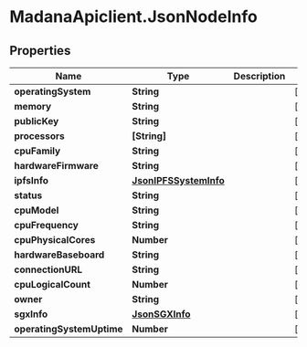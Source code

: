 # MadanaApiclient.JsonNodeInfo

## Properties

Name | Type | Description | Notes
------------ | ------------- | ------------- | -------------
**operatingSystem** | **String** |  | [optional] 
**memory** | **String** |  | [optional] 
**publicKey** | **String** |  | [optional] 
**processors** | **[String]** |  | [optional] 
**cpuFamily** | **String** |  | [optional] 
**hardwareFirmware** | **String** |  | [optional] 
**ipfsInfo** | [**JsonIPFSSystemInfo**](JsonIPFSSystemInfo.md) |  | [optional] 
**status** | **String** |  | [optional] 
**cpuModel** | **String** |  | [optional] 
**cpuFrequency** | **String** |  | [optional] 
**cpuPhysicalCores** | **Number** |  | [optional] 
**hardwareBaseboard** | **String** |  | [optional] 
**connectionURL** | **String** |  | [optional] 
**cpuLogicalCount** | **Number** |  | [optional] 
**owner** | **String** |  | [optional] 
**sgxInfo** | [**JsonSGXInfo**](JsonSGXInfo.md) |  | [optional] 
**operatingSystemUptime** | **Number** |  | [optional] 


